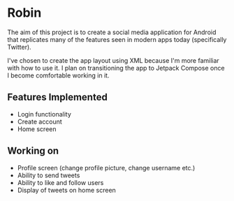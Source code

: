 # Robin

The aim of this project is to create a social media application for Android that replicates many of the features seen in modern apps today (specifically Twitter).

I've chosen to create the app layout using XML because I'm more familiar with how to use it. I plan on transitioning the app to Jetpack Compose once I become comfortable working in it.

## Features Implemented

- Login functionality
- Create account
- Home screen

## Working on

- Profile screen (change profile picture, change username etc.)
- Ability to send tweets
- Ability to like and follow users
- Display of tweets on home screen

